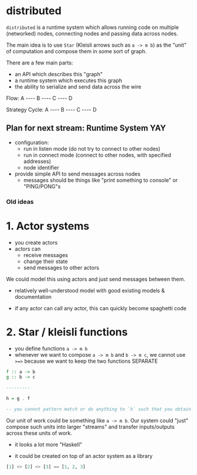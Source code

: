 # distributed

`distributed` is a runtime system which allows running code on multiple
(networked) nodes, connecting nodes and passing data across nodes.

The main idea is to use `Star` (Kleisli arrows such as `a -> m b`) as the "unit"
of computation and compose them in some sort of graph.

There are a few main parts:
- an API which describes this "graph"
- a runtime system which executes this graph
- the ability to serialize and send data across the wire


Flow: A ---- B ---- C ---- D

Strategy Cycle:
A ---- B ---- C ---- D


## Plan for next stream: Runtime System YAY
- configuration:
    - run in listen mode (do not try to connect to other nodes)
    - run in connect mode (connect to other nodes, with specified addresses)
    - node identifier
- provide simple API to send messages across nodes
    - messages should be things like "print something to console" or "PING/PONG"s


### Old ideas

# 1. Actor systems
- you create actors
- actors can
    - receive messages
    - change their state
    - send messages to other actors

We could model this using actors and just send messages between them.
+ relatively well-understood model with good existing models & documentation
- if any actor can call any actor, this can quickly become spaghetti code

# 2. Star / kleisli functions
- you define functions `a -> m b`
- whenever we want to compose `a -> m b` and `b -> m c`, we cannot use `>=>`
    because we want to keep the two functions SEPARATE

```haskell
f :: a -> b
g :: b -> c

---------

h = g . f

-- you cannot pattern match or do anything to `h` such that you obtain g and f back
```

Our unit of work could be something like `a -> m b`. Our system could "just"
compose such units into larger "streams" and transfer inputs/outputs across
these units of work.

+ it looks a lot more "Haskell"
- it could be created on top of an actor system as a library



```haskell
[1] <> [2] <> [3] == [1, 2, 3]
```
